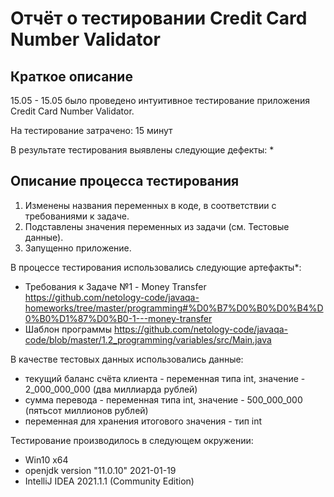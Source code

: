 # Отчёт о тестировании Credit Card Number Validator

## Краткое описание

15.05 - 15.05 было проведено интуитивное тестирование приложения Credit Card Number Validator.

На тестирование затрачено: 15 минут

В результате тестирования выявлены следующие дефекты:
* 

## Описание процесса тестирования
1. Изменены названия переменных в коде, в соответствии с требованиями к задаче.
2. Подставлены значения переменных из задачи (см. Тестовые данные).
3. Запущенно приложение.

В процессе тестирования использовались следующие артефакты*:
* Требования к Задаче №1 - Money Transfer https://github.com/netology-code/javaqa-homeworks/tree/master/programming#%D0%B7%D0%B0%D0%B4%D0%B0%D1%87%D0%B0-1---money-transfer
* Шаблон программы https://github.com/netology-code/javaqa-code/blob/master/1.2_programming/variables/src/Main.java





В качестве тестовых данных использовались данные:
* текущий баланс счёта клиента - переменная типа int, значение - 2_000_000_000 (два миллиарда рублей)
* сумма перевода - переменная типа int, значение - 500_000_000 (пятьсот миллионов рублей)
* переменная для хранения итогового значения - тип int



Тестирование производилось в следующем окружении:
* Win10 x64
* openjdk version "11.0.10" 2021-01-19
* IntelliJ IDEA 2021.1.1 (Community Edition)

